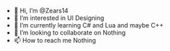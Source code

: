 - 👋 Hi, I’m @Zears14
- 👀 I’m interested in UI Designing
- 🌱 I’m currently learning C# and Lua and maybe C++
- 💞️ I’m looking to collaborate on Nothing
- 📫 How to reach me Nothing


<!---
Zears14/Zears14 is a ✨ special ✨ repository because its `README.md` (this file) appears on your GitHub profile.
You can click the Preview link to take a look at your changes.
--->
